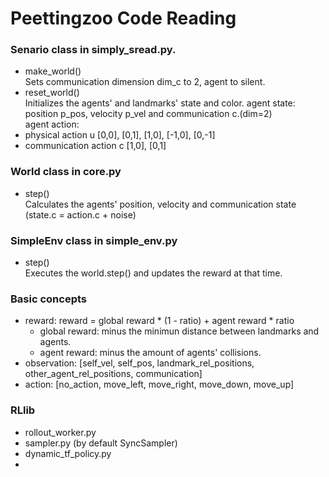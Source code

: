 # Peettingzoo Code Reading

### Senario class in simply_sread.py. 
- make_world()  
Sets communication dimension dim_c to 2, agent to silent.  
- reset_world()  
Initializes the agents' and landmarks' state and color. agent state: position p_pos, velocity p_vel and communication c.(dim=2)  
agent action: 
- physical action u [0,0], [0,1], [1,0], [-1,0], [0,-1]
- communication action c [1,0], [0,1]
### World class in core.py
- step()  
Calculates the agents' position, velocity and communication state (state.c = action.c + noise)
### SimpleEnv class in simple_env.py
- step()  
Executes the world.step() and updates the reward at that time.

### Basic concepts
- reward: reward = global reward * (1 - ratio) + agent reward * ratio 
    - global reward: minus the minimun distance between landmarks and agents.
    - agent reward: minus the amount of agents' collisions.
- observation: [self_vel, self_pos, landmark_rel_positions, other_agent_rel_positions, communication]
- action: [no_action, move_left, move_right, move_down, move_up]

### RLlib
- rollout_worker.py
- sampler.py (by default SyncSampler)
- dynamic_tf_policy.py
- 
